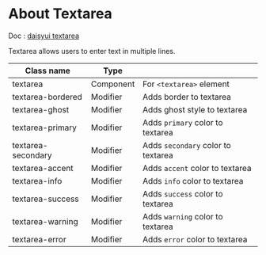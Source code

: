 # About Textarea

Doc : [daisyui textarea](https://daisyui.com/components/textarea/)

Textarea allows users to enter text in multiple lines.

| Class name         | Type      |                                    |
| ------------------ | --------- | ---------------------------------- |
| textarea           | Component | For `<textarea>` element           |
| textarea-bordered  | Modifier  | Adds border to textarea            |
| textarea-ghost     | Modifier  | Adds ghost style to textarea       |
| textarea-primary   | Modifier  | Adds `primary` color to textarea   |
| textarea-secondary | Modifier  | Adds `secondary` color to textarea |
| textarea-accent    | Modifier  | Adds `accent` color to textarea    |
| textarea-info      | Modifier  | Adds `info` color to textarea      |
| textarea-success   | Modifier  | Adds `success` color to textarea   |
| textarea-warning   | Modifier  | Adds `warning` color to textarea   |
| textarea-error     | Modifier  | Adds `error` color to textarea     |
